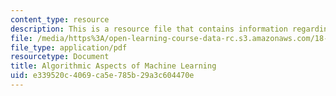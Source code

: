 ```yaml
---
content_type: resource
description: This is a resource file that contains information regarding chapter 6.
file: /media/https%3A/open-learning-course-data-rc.s3.amazonaws.com/18-409-algorithmic-aspects-of-machine-learning-spring-2015/e339520c4069ca5e785b29a3c604470e_MIT18_409S15_chapp6.pdf
file_type: application/pdf
resourcetype: Document
title: Algorithmic Aspects of Machine Learning
uid: e339520c-4069-ca5e-785b-29a3c604470e
---
```

